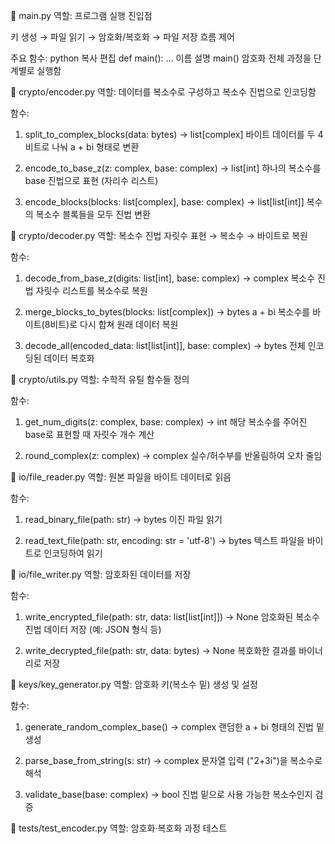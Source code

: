 🔹 main.py
역할:
프로그램 실행 진입점

키 생성 → 파일 읽기 → 암호화/복호화 → 파일 저장 흐름 제어

주요 함수:
python
복사
편집
def main():
    ...
이름	설명
main()	암호화 전체 과정을 단계별로 실행함

🔹 crypto/encoder.py
역할:
데이터를 복소수로 구성하고 복소수 진법으로 인코딩함

함수:
1. split_to_complex_blocks(data: bytes) -> list[complex]
바이트 데이터를 두 4비트로 나눠 a + bi 형태로 변환

2. encode_to_base_z(z: complex, base: complex) -> list[int]
하나의 복소수를 base 진법으로 표현 (자리수 리스트)

3. encode_blocks(blocks: list[complex], base: complex) -> list[list[int]]
복수의 복소수 블록들을 모두 진법 변환

🔹 crypto/decoder.py
역할:
복소수 진법 자릿수 표현 → 복소수 → 바이트로 복원

함수:
1. decode_from_base_z(digits: list[int], base: complex) -> complex
복소수 진법 자릿수 리스트를 복소수로 복원

2. merge_blocks_to_bytes(blocks: list[complex]) -> bytes
a + bi 복소수를 바이트(8비트)로 다시 합쳐 원래 데이터 복원

3. decode_all(encoded_data: list[list[int]], base: complex) -> bytes
전체 인코딩된 데이터 복호화

🔹 crypto/utils.py
역할:
수학적 유틸 함수들 정의

함수:
1. get_num_digits(z: complex, base: complex) -> int
해당 복소수를 주어진 base로 표현할 때 자릿수 개수 계산

2. round_complex(z: complex) -> complex
실수/허수부를 반올림하여 오차 줄임

🔹 io/file_reader.py
역할:
원본 파일을 바이트 데이터로 읽음

함수:
1. read_binary_file(path: str) -> bytes
이진 파일 읽기

2. read_text_file(path: str, encoding: str = 'utf-8') -> bytes
텍스트 파일을 바이트로 인코딩하여 읽기

🔹 io/file_writer.py
역할:
암호화된 데이터를 저장

함수:
1. write_encrypted_file(path: str, data: list[list[int]]) -> None
암호화된 복소수 진법 데이터 저장 (예: JSON 형식 등)

2. write_decrypted_file(path: str, data: bytes) -> None
복호화한 결과를 바이너리로 저장

🔹 keys/key_generator.py
역할:
암호화 키(복소수 밑) 생성 및 설정

함수:
1. generate_random_complex_base() -> complex
랜덤한 a + bi 형태의 진법 밑 생성

2. parse_base_from_string(s: str) -> complex
문자열 입력 ("2+3i")을 복소수로 해석

3. validate_base(base: complex) -> bool
진법 밑으로 사용 가능한 복소수인지 검증

🔹 tests/test_encoder.py
역할:
암호화·복호화 과정 테스트
